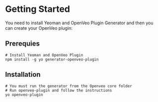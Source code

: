 # Getting Started

You need to install Yeoman and OpenVeo Plugin Generator and then you can create your OpenVeo plugin:

## Prerequies

    # Install Yeoman and OpenVeo Plugin
    npm install -g yo generator-openveo-plugin


## Installation

    # You must run the generator from the Openveo core folder
    # Run openveo-plugin and follow the instructions
    yo openveo-plugin
